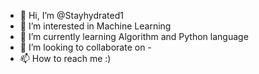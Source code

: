 - 👋 Hi, I’m @Stayhydrated1
- 👀 I’m interested in  Machine Learning
- 🌱 I’m currently learning Algorithm and Python language
- 💞️ I’m looking to collaborate on -
- 📫 How to reach me :)

<!---
Stayhydrated1/Stayhydrated1 is a ✨ special ✨ repository because its `README.md` (this file) appears on your GitHub profile.
You can click the Preview link to take a look at your changes.
--->
